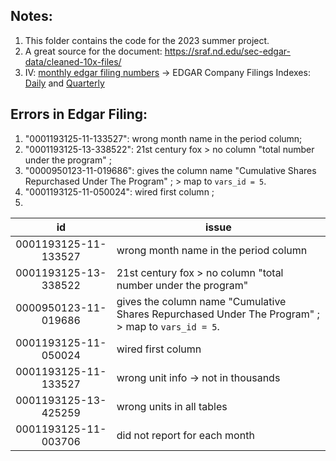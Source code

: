 ## Notes: 
1. This folder contains the code for the 2023 summer project.
2. A great source for the document: https://sraf.nd.edu/sec-edgar-data/cleaned-10x-files/
3. IV: [monthly edgar filing numbers](https://www.sec.gov/about/sec-docket.shtml) -> EDGAR Company Filings Indexes: [Daily](https://www.sec.gov/Archives/edgar/daily-index/) and [Quarterly](https://www.sec.gov/Archives/edgar/full-index/)






## Errors in Edgar Filing: 
1. "0001193125-11-133527": wrong month name in the period column; 
2. "0001193125-13-338522": 21st century fox > no column "total number under the program" ;
3. "0000950123-11-019686": gives the column name "Cumulative Shares Repurchased Under The Program" ; > map to `vars_id = 5`.
4. "0001193125-11-050024": wired first column ; 
5. 

| id | issue | 
| :---:   | --- |
| 0001193125-11-133527 | wrong month name in the period column  | 
| 0001193125-13-338522 | 21st century fox > no column "total number under the program"  | 
| 0000950123-11-019686 | gives the column name "Cumulative Shares Repurchased Under The Program" ; > map to `vars_id = 5`. | 
| 0001193125-11-050024 | wired first column  | 
| 0001193125-11-133527 | wrong unit info -> not in thousands  | 
| 0001193125-13-425259 | wrong units in all tables | 
| 0001193125-11-003706 | did not report for each month | 
